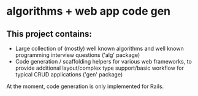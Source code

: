 algorithms + web app code gen
==========

## This project contains:

* Large collection of (mostly) well known algorithms and well known programming interview questions ('alg' package)
* Code generation / scaffolding helpers for various web frameworks, to provide additional layout/complex type support/basic workflow for typical CRUD applications ('gen' package)

At the moment, code generation is only implemented for Rails.

